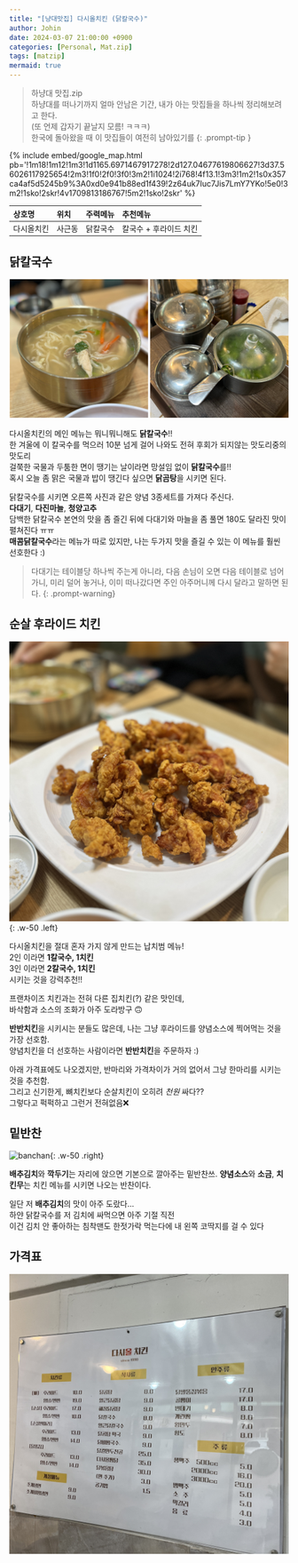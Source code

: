 ```yaml
---
title: "[냥대맛집] 다시올치킨 (닭칼국수)"
author: Johin
date: 2024-03-07 21:00:00 +0900
categories: [Personal, Mat.zip]
tags: [matzip]
mermaid: true
---
```


> 하냥대 맛집.zip  
> 하냥대를 떠나기까지 얼마 안남은 기간, 내가 아는 맛집들을 하나씩 정리해보려고 한다.   
> (또 언제 갑자기 끝날지 모름! ㅋㅋㅋ)   
> 한국에 돌아왔을 때 이 맛집들이 여전히 남아있기를
{: .prompt-tip }

{% include embed/google_map.html pb='!1m18!1m12!1m3!1d1165.6971467917278!2d127.04677619806627!3d37.56026117925654!2m3!1f0!2f0!3f0!3m2!1i1024!2i768!4f13.1!3m3!1m2!1s0x357ca4af5d5245b9%3A0xd0e941b88ed1f439!2z64uk7Iuc7Jis7LmY7YKo!5e0!3m2!1sko!2skr!4v1709813186767!5m2!1sko!2skr' %}

| 상호명    | 위치     | 주력메뉴 | 추천메뉴                      |
|:----------|:-------|:--------|:----------------------|
| 다시올치킨 | 사근동 | 닭칼국수 | 칼국수 + 후라이드 치킨 |

## 닭칼국수

![kalgooksu](/assets/img/20240307/kalgooksu.png)

다시올치킨의 메인 메뉴는 뭐니뭐니해도 **닭칼국수**!!  
한 겨울에 이 칼국수를 먹으러 10분 넘게 걸어 나와도 전혀 후회가 되지않는 맛도리중의 맛도리  
걸쭉한 국물과 두툼한 면이 땡기는 날이라면 망설임 없이 **닭칼국수**를!!  
혹시 오늘 좀 맑은 국물과 밥이 땡긴다 싶으면 **닭곰탕**을 시키면 된다.

닭칼국수를 시키면 오른쪽 사진과 같은 양념 3종세트를 가져다 주신다.  
**다대기**, **다진마늘**, **청양고추**  
담백한 닭칼국수 본연의 맛을 좀 즐긴 뒤에 다대기와 마늘을 좀 풀면 180도 달라진 맛이 펼쳐진다 ㅠㅠ  
**매콤닭칼국수**라는 메뉴가 따로 있지만, 나는 두가지 맛을 즐길 수 있는 이 메뉴를 훨씬 선호한다 :)

> 다대기는 테이블당 하나씩 주는게 아니라, 다음 손님이 오면 다음 테이블로 넘어가니,
> 미리 덜어 놓거나, 이미 떠나갔다면 주인 아주머니께 다시 달라고 말하면 된다.
{: .prompt-warning}

## 순살 후라이드 치킨

![chicken](/assets/img/20240307/chicken.JPG){: .w-50 .left}

다시올치킨을 절대 혼자 가지 않게 만드는 납치범 메뉴!  
2인 이라면 **1칼국수, 1치킨**  
3인 이라면 **2칼국수, 1치킨**  
시키는 것을 강력추천!!  
 
프랜차이즈 치킨과는 전혀 다른 집치킨(?) 같은 맛인데,  
바삭함과 소스의 조화가 아주 도라방구 🙃  

**반반치킨**을 시키시는 분들도 많은데, 나는 그냥 후라이드를 양념소스에 찍어먹는 것을 가장 선호함.  
양념치킨을 더 선호하는 사람이라면 **반반치킨**을 주문하자 :)  

아래 가격표에도 나오겠지만, 반마리와 가격차이가 거의 없어서 그냥 한마리를 시키는 것을 추천함.  
그리고 신기한게, 뼈치킨보다 순살치킨이 오히려 *천원* 싸다??  
그렇다고 퍽퍽하고 그런거 전혀없음❌  


## 밑반찬

![banchan](/assets/img/20240307/banchan.JPG){: .w-50 .right}

**배추김치**와 **깍두기**는 자리에 앉으면 기본으로 깔아주는 밑반찬쓰. **양념소스**와 **소금**, **치킨무**는 치킨 메뉴를 시키면 나오는 반찬이다.

일단 저 **배추김치**의 맛이 아주 도랐다...  
하얀 닭칼국수를 저 김치에 싸먹으면 아주 기절 직전  
이건 김치 안 좋아하는 침착맨도 한젓가락 먹는다에 내 왼쪽 코딱지를 걸 수 있다

## 가격표

![menu](/assets/img/20240307/menu.JPG)

